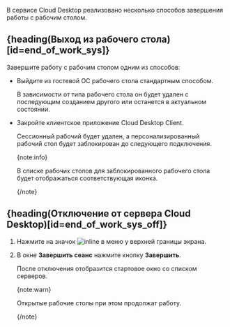 В сервисе Cloud Desktop реализовано несколько способов завершения работы с рабочим столом.

## {heading(Выход из рабочего стола)[id=end_of_work_sys]}

Завершите работу с рабочим столом одним из способов:

* Выйдите из гостевой ОС рабочего стола стандартным способом.

    В зависимости от типа рабочего стола он будет удален с последующим созданием другого или останется в актуальном состоянии.

* Закройте клиентское приложение Cloud Desktop Client.

    Сессионный рабочий будет удален, а персонализированный рабочий стол будет заблокирован до следующего подключения.

    {note:info}

    В списке рабочих столов для заблокированного рабочего стола будет отображаться соответствующая иконка.

    {/note}

## {heading(Отключение от сервера Cloud Desktop)[id=end_of_work_sys_off]}

1. Нажмите на значок ![](/ru/assets/exit-icon.svg "inline") в меню у верхней границы экрана.
1. В окне **Завершить сеанс** нажмите кнопку **Завершить**.

    После отключения отобразится стартовое окно со списком серверов.

    {note:warn}

    Открытые рабочие столы при этом продолжат работу.

    {/note}
